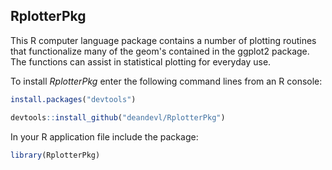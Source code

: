 ## RplotterPkg

This R computer language package contains a number of plotting routines that functionalize many of the geom's contained in the ggplot2 package.  The functions can assist in statistical plotting for everyday use. 

To install *RplotterPkg* enter the following command lines from an R console:

```R
install.packages("devtools")
```

```R
devtools::install_github("deandevl/RplotterPkg")
```

In your R application file include the package:

```R
library(RplotterPkg)
```
